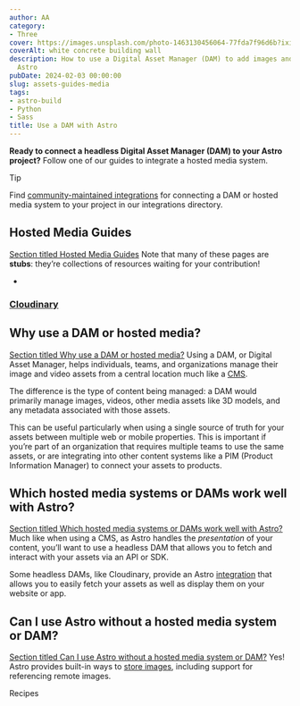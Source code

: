 ```yaml
---
author: AA
category:
- Three
cover: https://images.unsplash.com/photo-1463130456064-77fda7f96d6b?ixid=M3w2NzEyNTB8MHwxfHNlYXJjaHwzfHxidWlsZGluZyUyMGNvbW1pY3xlbnwwfDB8MXx8MTczMDU1Mjc1N3ww&ixlib=rb-4.0.3&w=1960&h=1102&auto=format&fit=crop&q=60
coverAlt: white concrete building wall
description: How to use a Digital Asset Manager (DAM) to add images and videos to
  Astro
pubDate: 2024-02-03 00:00:00
slug: assets-guides-media
tags:
- astro-build
- Python
- Sass
title: Use a DAM with Astro 
---
```


**Ready to connect a headless Digital Asset Manager (DAM) to your Astro project?** Follow one of our guides to integrate a hosted media system.


Tip

Find [community\-maintained integrations](https://astro.build/integrations/) for connecting a DAM or hosted media system to your project in our integrations directory.


Hosted Media Guides
-------------------

[Section titled Hosted Media Guides](#hosted-media-guides)
Note that many of these pages are **stubs**: they’re collections of resources waiting for your contribution!




* 


### [Cloudinary](/en/guides/media/cloudinary/)




Why use a DAM or hosted media?
------------------------------

[Section titled Why use a DAM or hosted media?](#why-use-a-dam-or-hosted-media)
Using a DAM, or Digital Asset Manager, helps individuals, teams, and organizations manage their image and video assets from a central location much like a [CMS](/en/guides/cms/).


The difference is the type of content being managed: a DAM would primarily manage images, videos, other media assets like 3D models, and any metadata associated with those assets.


This can be useful particularly when using a single source of truth for your assets between multiple web or mobile properties. This is important if you’re part of an organization that requires multiple teams to use the same assets, or are integrating into other content systems like a PIM (Product Information Manager) to connect your assets to products.


Which hosted media systems or DAMs work well with Astro?
--------------------------------------------------------

[Section titled Which hosted media systems or DAMs work well with Astro?](#which-hosted-media-systems-or-dams-work-well-with-astro)
Much like when using a CMS, as Astro handles the *presentation* of your content, you’ll want to use a headless DAM that allows you to fetch and interact with your assets via an API or SDK.


Some headless DAMs, like Cloudinary, provide an Astro [integration](/en/guides/integrations-guide/) that allows you to easily fetch your assets as well as display them on your website or app.


Can I use Astro without a hosted media system or DAM?
-----------------------------------------------------

[Section titled Can I use Astro without a hosted media system or DAM?](#can-i-use-astro-without-a-hosted-media-system-or-dam)
Yes! Astro provides built\-in ways to [store images](/en/guides/images/#where-to-store-images), including support for referencing remote images.


Recipes
